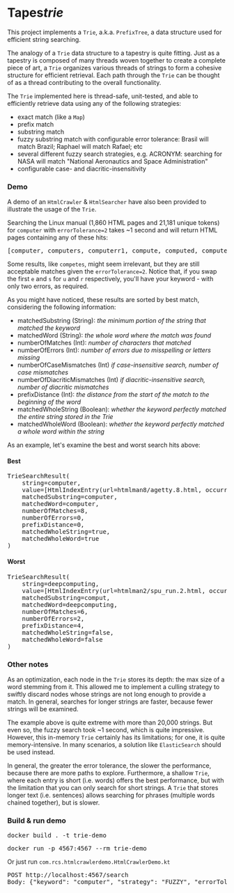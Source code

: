 # Tapes*trie*

This project implements a `Trie`, a.k.a. `PrefixTree`, a data structure used for efficient string searching.

The analogy of a `Trie` data structure to a tapestry is quite fitting. Just as a tapestry is composed of many threads woven together to create a complete piece of art, a `Trie` organizes various threads of strings to form a cohesive structure for efficient retrieval. Each path through the `Trie` can be thought of as a thread contributing to the overall functionality.

The `Trie` implemented here is thread-safe, unit-tested, and able to efficiently retrieve data using any of the following strategies:
  - exact match (like a `Map`)
  - prefix match
  - substring match
  - fuzzy substring match with configurable error tolerance: Brasil will match Brazil; Raphael will match Rafael; etc
  - several different fuzzy search strategies, e.g. ACRONYM: searching for NASA will match "National Aeronautics and Space Administration"
  - configurable case- and diacritic-insensitivity

### Demo

A demo of an `HtmlCrawler` & `HtmlSearcher` have also been provided to illustrate the usage of the `Trie`.

Searching the Linux manual (1,860 HTML pages and 21,181 unique tokens) for `computer` with `errorTolerance=2` takes ~1 second and will return HTML pages containing any of these hits:

<pre>
[computer, computers, computerr1, compute, computed, computes, compuserve, comput, compiler, compugen, competes, compilers, computing, computation, compatgroup, computations, recomputes, minicomputer, deepcomputing]
</pre>

Some results, like `competes`, might seem irrelevant, but they are still acceptable matches given the `errorTolerance=2`. Notice that, if you swap the first `e` and `s` for `u` and `r` respectively, you'll have your keyword - with only two errors, as required.

As you might have noticed, these results are sorted by best match, considering the following information:
    
- matchedSubstring (String): *the minimum portion of the string that matched the keyword*
- matchedWord (String): *the whole word where the match was found*
- numberOfMatches (Int): *number of characters that matched*
- numberOfErrors (Int): *number of errors due to misspelling or letters missing*
- numberOfCaseMismatches (Int) *if case-insensitive search, number of case mismatches*
- numberOfDiacriticMismatches (Int) *if diacritic-insensitive search, number of diacritic mismatches*
- prefixDistance (Int): *the distance from the start of the match to the beginning of the word*
- matchedWholeString (Boolean): *whether the keyword perfectly matched the entire string stored in the Trie*
- matchedWholeWord (Boolean): *whether the keyword perfectly matched a whole word within the string*

As an example, let's examine the best and worst search hits above:

#### Best
<pre>
TrieSearchResult(
    string=computer, 
    value=[HtmlIndexEntry(url=htmlman8/agetty.8.html, occurrences=2), HtmlIndexEntry(url=htmlman3/rtime.3.html, occurrences=2), HtmlIndexEntry(url=gfdl-3.html, occurrences=1), ...], 
    matchedSubstring=computer, 
    matchedWord=computer, 
    numberOfMatches=8, 
    numberOfErrors=0, 
    prefixDistance=0, 
    matchedWholeString=true, 
    matchedWholeWord=true
)
</pre>

#### Worst
<pre>
TrieSearchResult(
    string=deepcomputing, 
    value=[HtmlIndexEntry(url=htmlman2/spu_run.2.html, occurrences=1), HtmlIndexEntry(url=htmlman2/spu_create.2.html, occurrences=1)], 
    matchedSubstring=comput, 
    matchedWord=deepcomputing, 
    numberOfMatches=6, 
    numberOfErrors=2, 
    prefixDistance=4, 
    matchedWholeString=false, 
    matchedWholeWord=false
)
</pre>

### Other notes

As an optimization, each node in the `Trie` stores its depth: the max size of a word stemming from it. This allowed me to implement a culling strategy to swiftly discard nodes whose strings are not long enough to provide a match. In general, searches for longer strings are faster, because fewer strings will be examined.

The example above is quite extreme with more than 20,000 strings. But even so, the fuzzy search took ~1 second, which is quite impressive. However, this in-memory `Trie` certainly has its limitations; for one, it is quite memory-intensive. In many scenarios, a solution like `ElasticSearch` should be used instead.

In general, the greater the error tolerance, the slower the performance, because there are more paths to explore. Furthermore, a shallow `Trie`, where each entry is short (i.e. words) offers the best performance, but with the limitation that you can only search for short strings. A `Trie` that stores longer text (i.e. sentences) allows searching for phrases (multiple words chained together), but is slower.

### Build & run demo

<pre>docker build . -t trie-demo</pre>

<pre>
docker run -p 4567:4567 --rm trie-demo
</pre>

Or just run `com.rcs.htmlcrawlerdemo.HtmlCrawlerDemo.kt`

<pre>
POST http://localhost:4567/search
Body: {"keyword": "computer", "strategy": "FUZZY", "errorTolerance": 2 }
</pre>
